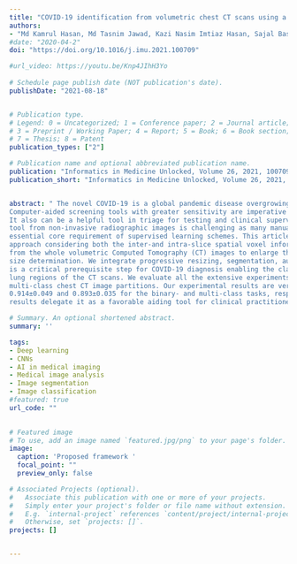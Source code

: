 ```yaml
---
title: "COVID-19 identification from volumetric chest CT scans using a progressively resized 3D-CNN incorporating segmentation, augmentation, and class-rebalancing"
authors:
- "Md Kamrul Hasan, Md Tasnim Jawad, Kazi Nasim Imtiaz Hasan, Sajal Basak Partha, Md Masum Al Masba, Shumit Saha, Mohammad Ali Moni"
#date: "2020-04-2"
doi: "https://doi.org/10.1016/j.imu.2021.100709"

#url_video: https://youtu.be/Knp4JIhH3Yo
  
# Schedule page publish date (NOT publication's date).
publishDate: "2021-08-18"


# Publication type.
# Legend: 0 = Uncategorized; 1 = Conference paper; 2 = Journal article;
# 3 = Preprint / Working Paper; 4 = Report; 5 = Book; 6 = Book section;
# 7 = Thesis; 8 = Patent
publication_types: ["2"]

# Publication name and optional abbreviated publication name.
publication: "Informatics in Medicine Unlocked, Volume 26, 2021, 100709"
publication_short: "Informatics in Medicine Unlocked, Volume 26, 2021, 100709"


abstract: " The novel COVID-19 is a global pandemic disease overgrowing worldwide. 
Computer-aided screening tools with greater sensitivity are imperative for disease diagnosis and prognosis as early as possible. 
It also can be a helpful tool in triage for testing and clinical supervision of COVID-19 patients. However, designing such an automated 
tool from non-invasive radiographic images is challenging as many manually annotated datasets are not publicly available yet, which is the 
essential core requirement of supervised learning schemes. This article proposes a 3D Convolutional Neural Network (CNN)-based classification 
approach considering both the inter-and intra-slice spatial voxel information. The proposed system is trained end-to-end on the 3D patches 
from the whole volumetric Computed Tomography (CT) images to enlarge the number of training samples, performing the ablation studies on patch 
size determination. We integrate progressive resizing, segmentation, augmentations, and class-rebalancing into our 3D network. The segmentation 
is a critical prerequisite step for COVID-19 diagnosis enabling the classifier to learn prominent lung features while excluding the outer 
lung regions of the CT scans. We evaluate all the extensive experiments on a publicly available dataset named MosMed, having binary- and 
multi-class chest CT image partitions. Our experimental results are very encouraging, yielding areas under the Receiver Operating Characteristics (ROC) curve of 
0.914±0.049 and 0.893±0.035 for the binary- and multi-class tasks, respectively, applying 5-fold cross-validations. Our method’s promising 
results delegate it as a favorable aiding tool for clinical practitioners and radiologists to assess COVID-19. "

# Summary. An optional shortened abstract.
summary: ''

tags:
- Deep learning
- CNNs
- AI in medical imaging
- Medical image analysis
- Image segmentation
- Image classification
#featured: true
url_code: ""
 

# Featured image
# To use, add an image named `featured.jpg/png` to your page's folder.
image:
  caption: 'Proposed framework '
  focal_point: ""
  preview_only: false

# Associated Projects (optional).
#   Associate this publication with one or more of your projects.
#   Simply enter your project's folder or file name without extension.
#   E.g. `internal-project` references `content/project/internal-project/index.md`.
#   Otherwise, set `projects: []`.
projects: []


---
```

